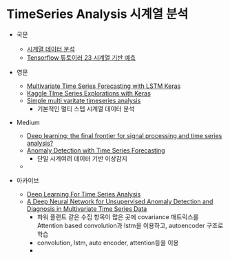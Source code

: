 # TimeSeries Analysis 시계열 분석 

- 국문

  - [시계열 데이터 분석](https://yamalab.tistory.com/112)
  - [Tensorflow 튜토이러 23 시계열 기반 예측](https://tykimos.github.io/warehouse/2018-5-16-ISS_Plant_DeepLearning_Model_in_SNRC_kbk_file.pdf)

  

- 영문

  - [Multivariate Time Series Forecasting with LSTM Keras](https://machinelearningmastery.com/multivariate-time-series-forecasting-lstms-keras/)
  - [Kaggle TIme Series Explorations with Keras](https://www.kaggle.com/ternaryrealm/lstm-time-series-explorations-with-keras)
  - [Simple multi varitate timeseries analysis](https://medium.com/datadriveninvestor/multivariate-time-series-using-rnn-with-keras-7f78f4488679)
    - 기본적인 멀티 스텝 시계열 데이터 분석 



- Medium
  - [Deep learning: the final frontier for signal processing and time series analysis?](https://medium.com/@alexrachnog/deep-learning-the-final-frontier-for-signal-processing-and-time-series-analysis-734307167ad6)
  - [Anomaly Detection with Time Series Forecasting](https://towardsdatascience.com/anomaly-detection-with-time-series-forecasting-c34c6d04b24a)
    - 단일 시계여려 데이터 기반 이상감지 
  - 

- 아카이브 
  - [Deep Learning For Time Series Analysis](https://arxiv.org/abs/1701.01887)
  - [A Deep Neural Network for Unsupervised Anomaly Detection and Diagnosis in Multivariate Time Series Data](https://arxiv.org/pdf/1811.08055v1.pdf)
    - 파워 플랜트 같은 수집 항목이 많은 곳에 covariance 매트릭스를 Attention based convolution과 lstm을 이용하고, autoencoder 구조로 학습
    - convolution, lstm, auto encoder, attention등을 이용
    - 